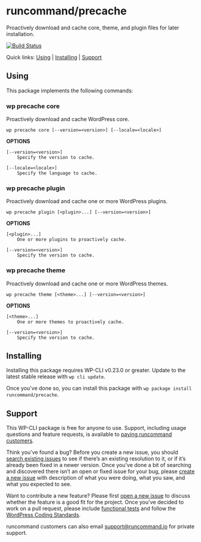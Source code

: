 runcommand/precache
===================

Proactively download and cache core, theme, and plugin files for later installation.

[![Build Status](https://travis-ci.org/runcommand/precache.svg?branch=master)](https://travis-ci.org/runcommand/precache)

Quick links: [Using](#using) | [Installing](#installing) | [Support](#support)

## Using

This package implements the following commands:

### wp precache core

Proactively download and cache WordPress core.

~~~
wp precache core [--version=<version>] [--locale=<locale>]
~~~

**OPTIONS**

	[--version=<version>]
		Specify the version to cache.

	[--locale=<locale>]
		Specify the language to cache.



### wp precache plugin

Proactively download and cache one or more WordPress plugins.

~~~
wp precache plugin [<plugin>...] [--version=<version>]
~~~

**OPTIONS**

	[<plugin>...]
		One or more plugins to proactively cache.

	[--version=<version>]
		Specify the version to cache.



### wp precache theme

Proactively download and cache one or more WordPress themes.

~~~
wp precache theme [<theme>...] [--version=<version>]
~~~

**OPTIONS**

	[<theme>...]
		One or more themes to proactively cache.

	[--version=<version>]
		Specify the version to cache.

## Installing

Installing this package requires WP-CLI v0.23.0 or greater. Update to the latest stable release with `wp cli update`.

Once you've done so, you can install this package with `wp package install runcommand/precache`.

## Support

This WP-CLI package is free for anyone to use. Support, including usage questions and feature requests, is available to [paying runcommand customers](https://runcommand.io/pricing/).

Think you’ve found a bug? Before you create a new issue, you should [search existing issues](https://github.com/runcommand/sparks/issues?q=label%3Abug%20) to see if there’s an existing resolution to it, or if it’s already been fixed in a newer version. Once you’ve done a bit of searching and discovered there isn’t an open or fixed issue for your bug, please [create a new issue](https://github.com/runcommand/sparks/issues/new) with description of what you were doing, what you saw, and what you expected to see.

Want to contribute a new feature? Please first [open a new issue](https://github.com/runcommand/sparks/issues/new) to discuss whether the feature is a good fit for the project. Once you've decided to work on a pull request, please include [functional tests](https://wp-cli.org/docs/pull-requests/#functional-tests) and follow the [WordPress Coding Standards](http://make.wordpress.org/core/handbook/coding-standards/).

runcommand customers can also email [support@runcommand.io](mailto:support@runcommand.io) for private support.


